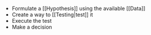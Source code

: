 - Formulate a [[Hypothesis]] using the available [[Data]]
- Create a way to [[Testing|test]] it
- Execute the test
- Make a decision
